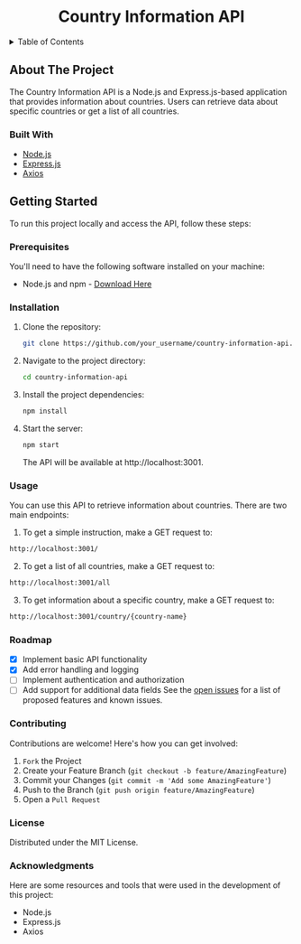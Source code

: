 <h1 align="center">Country Information API</h1>

<details>
  <summary>Table of Contents</summary>
  <ol>
    <li><a href="#about-the-project">About The Project</a></li>
    <li><a href="#built-with">Built With</a></li>
    <li><a href="#getting-started">Getting Started</a></li>
    <li><a href="#usage">Usage</a></li>
    <li><a href="#roadmap">Roadmap</a></li>
    <li><a href="#contributing">Contributing</a></li>
    <li><a href="#license">License</a></li>
    <li><a href="#contact">Contact</a></li>
    <li><a href="#acknowledgments">Acknowledgments</a></li>
  </ol>
</details>

## About The Project

The Country Information API is a Node.js and Express.js-based application that provides information about countries. Users can retrieve data about specific countries or get a list of all countries.

### Built With

* [Node.js](https://nodejs.org/)
* [Express.js](https://expressjs.com/)
* [Axios](https://axios-http.com/)

## Getting Started

To run this project locally and access the API, follow these steps:

### Prerequisites

You'll need to have the following software installed on your machine:

* Node.js and npm - [Download Here](https://nodejs.org/)

### Installation

1. Clone the repository:
   ```sh
   git clone https://github.com/your_username/country-information-api.git
   ```
2. Navigate to the project directory:
   ```sh
   cd country-information-api
   ```
3. Install the project dependencies:
   ```sh
   npm install
   ```
4. Start the server:
   ```sh
   npm start
   ```
   The API will be available at http://localhost:3001.

### Usage

You can use this API to retrieve information about countries. There are two main endpoints:

1. To get a simple instruction, make a GET request to:
```bash
http://localhost:3001/
```

2. To get a list of all countries, make a GET request to:
```bash
http://localhost:3001/all
```

3. To get information about a specific country, make a GET request to:
```bash
http://localhost:3001/country/{country-name}
```

### Roadmap

- [x] Implement basic API functionality 
- [x] Add error handling and logging
- [ ] Implement authentication and authorization
- [ ] Add support for additional data fields
See the [open issues](/) for a list of proposed features and known issues.

### Contributing
Contributions are welcome! Here's how you can get involved:

1. `Fork` the Project 
2. Create your Feature Branch (`git checkout -b feature/AmazingFeature`)
3. Commit your Changes (`git commit -m 'Add some AmazingFeature'`)
4. Push to the Branch (`git push origin feature/AmazingFeature`)
5. Open a `Pull Request`

### License
Distributed under the MIT License. 

### Acknowledgments
Here are some resources and tools that were used in the development of this project:

- Node.js 
- Express.js 
- Axios
